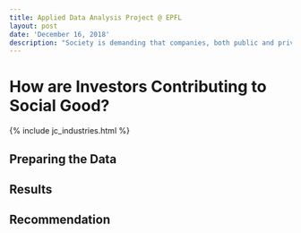 ```yaml
---
title: Applied Data Analysis Project @ EPFL
layout: post
date: 'December 16, 2018'
description: "Society is demanding that companies, both public and private, serve a social purpose." Learn if institutional investors are succeeding in contributing to social good.
---
```



# How are Investors Contributing to Social Good? 
{% include jc_industries.html %}

## Preparing the Data 

## Results 

## Recommendation 

